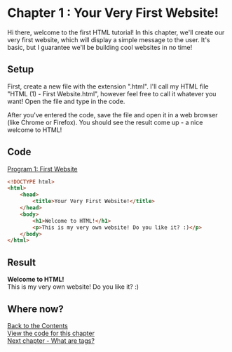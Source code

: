 
# Chapter 1 : Your Very First Website!
  
Hi there, welcome to the first HTML tutorial!
In this chapter, we'll create our very first website, which will display a simple message to the user.
It's basic, but I guarantee we'll be building cool websites in no time!

## Setup
First, create a new file with the extension ".html".
I'll call my HTML file "HTML (1) - First Website.html", however feel free to call it whatever you want!
Open the file and type in the code.

After you've entered the code, save the file and open it in a web browser (like Chrome or Firefox). You should see the result come up - a nice welcome to HTML!

## Code
[Program 1: First Website](code/HTML%20(1)%20-%20First%20Website.html)

``` html
<!DOCTYPE html>
<html>
    <head>
        <title>Your Very First Website!</title>
    </head>
    <body>
        <h1>Welcome to HTML!</h1>
        <p>This is my very own website! Do you like it? :)</p>
    </body>
</html>
```   
  
## Result

**Welcome to HTML!**  
This is my very own website! Do you like it? :)

## Where now?

[Back to the Contents](contents.md)  
[View the code for this chapter](code/HTML%20(1)%20-%20First%20Website.html)  
[Next chapter - What are tags?](HTML%20Tutorial%202%20-%20What%20Are%20Tags?)
